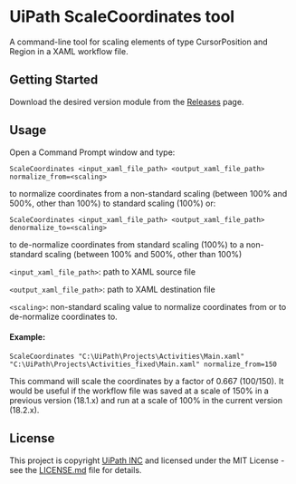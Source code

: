 # UiPath ScaleCoordinates tool
A command-line tool for scaling elements of type CursorPosition and Region in a XAML workflow file.

## Getting Started
Download the desired version module from the [Releases](https://github.com/UiPath/ScaleCoordinates/releases) page.

## Usage
Open a Command Prompt window and type:
```CMD
ScaleCoordinates <input_xaml_file_path> <output_xaml_file_path> normalize_from=<scaling>
```
to normalize coordinates from a non-standard scaling (between 100% and 500%, other than 100%) to standard scaling (100%)
or:
```CMD
ScaleCoordinates <input_xaml_file_path> <output_xaml_file_path> denormalize_to=<scaling>
```
to de-normalize coordinates from standard scaling (100%) to a non-standard scaling (between 100% and 500%, other than 100%)

`<input_xaml_file_path>`: path to XAML source file

`<output_xaml_file_path>`: path to XAML destination file

`<scaling>`: non-standard scaling value to normalize coordinates from or to de-normalize coordinates to.

#### Example:

```CMD
ScaleCoordinates "C:\UiPath\Projects\Activities\Main.xaml" "C:\UiPath\Projects\Activities_fixed\Main.xaml" normalize_from=150
```
This command will scale the coordinates by a factor of 0.667 (100/150). It would be useful if the workflow file was saved at a scale of 150% in a previous version (18.1.x) and run at a scale of 100% in the current version (18.2.x).

## License
This project is copyright [UiPath INC](https://uipath.com) and licensed under the MIT License - see the [LICENSE.md](LICENSE.md) file for details.
